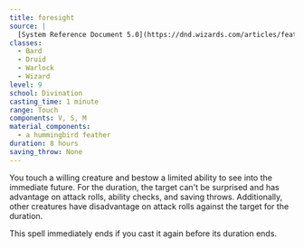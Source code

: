 ```yaml
---
title: foresight
source: |
  [System Reference Document 5.0](https://dnd.wizards.com/articles/features/systems-reference-document-srd)
classes:
  - Bard
  - Druid
  - Warlock
  - Wizard
level: 9
school: Divination
casting_time: 1 minute
range: Touch
components: V, S, M
material_components:
  - a hummingbird feather
duration: 8 hours
saving_throw: None
---
```


You touch a willing creature and bestow a limited ability to see into the immediate future. For the duration, the target can't be surprised and has advantage on attack rolls, ability checks, and saving throws. Additionally, other creatures have disadvantage on attack rolls against the target for the duration.

This spell immediately ends if you cast it again before its duration ends.
